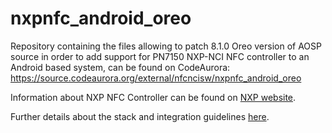 # nxpnfc_android_oreo

Repository containing the files allowing to patch 8.1.0 Oreo version of AOSP source in order to add support for PN7150 NXP-NCI NFC controller to an Android based system, can be found on CodeAurora: https://source.codeaurora.org/external/nfcncisw/nxpnfc_android_oreo

Information about NXP NFC Controller can be found on [NXP website](http://www.nxp.com/products/identification_and_security/nfc_and_reader_ics/nfc_controller_solutions/#overview).

Further details about the stack and integration guidelines [here](https://github.com/NXPNFCLinux/nxpnfc_android_marshmallow/blob/master/AN11690%20-%20NXPNCI%20Android%20Porting%20Guidelines.pdf).
